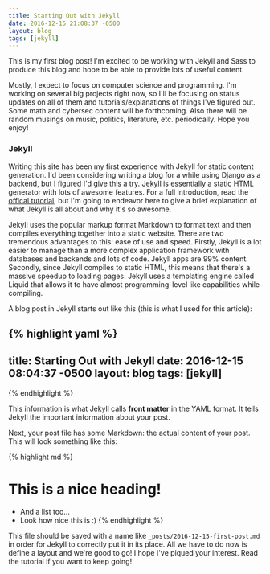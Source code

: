 ```yaml
---
title: Starting Out with Jekyll
date: 2016-12-15 21:08:37 -0500
layout: blog
tags: [jekyll]
---
```


This is my first blog post! I'm excited to be working with Jekyll and Sass to produce this blog and hope to be able to provide lots of useful content.

Mostly, I expect to focus on computer science and programming. I'm working on several big projects right now, so I'll be focusing on status updates
on all of them and tutorials/explanations of things I've figured out. Some math and cybersec content will be forthcoming. Also there will be random musings on music, politics, literature, etc. periodically. Hope you enjoy!

### Jekyll

Writing this site has been my first experience with Jekyll for static content generation. I'd been considering writing a blog for a while using Django as a backend, but I figured I'd give this a try. Jekyll is essentially a static HTML generator with lots of awesome features. For a full introduction, read the [offical tutorial](http://jekyllrb.com/docs/home/), but I'm going to endeavor here to give a brief explanation of what Jekyll is all about and why it's so awesome.

Jekyll uses the popular markup format Markdown to format text and then compiles everything together into a static website. There are two tremendous advantages to this: ease of use and speed. Firstly, Jekyll is a lot easier to manage than a more complex application framework with databases and backends and lots of code. Jekyll apps are 99% content. Secondly, since Jekyll compiles to static HTML, this means that there's a massive speedup to loading pages. Jekyll uses a templating engine called Liquid that allows it to have almost programming-level like capabilities while compiling.

A blog post in Jekyll starts out like this (this is what I used for this article):

{% highlight yaml %}
---
title: Starting Out with Jekyll
date: 2016-12-15 08:04:37 -0500
layout: blog
tags: [jekyll]
---
{% endhighlight %}

This information is what Jekyll calls **front matter** in the YAML format. It tells Jekyll the important information about your post.

Next, your post file has some Markdown: the actual content of your post. This will look something like this:

{% highlight md %}
# This is a nice heading!

* And a list too...
* Look how nice this is :)
{% endhighlight %}

This file should be saved with a name like `_posts/2016-12-15-first-post.md` in order for Jekyll to correctly put it in its place. All we have to do now is define a layout and we're good to go! I hope I've piqued your interest. Read the tutorial if you want to keep going!
